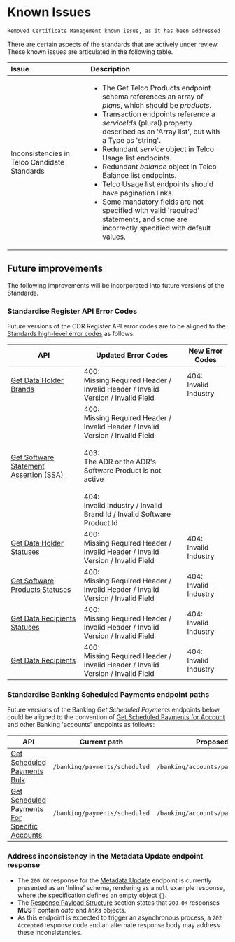 # Known Issues

```diff
Removed Certificate Management known issue, as it has been addressed
```

There are certain aspects of the standards that are actively under review. These known issues are articulated in the following table.

Issue | Description
:---- | :----------
Inconsistencies in Telco Candidate Standards | <ul><li>The Get Telco Products endpoint schema references an array of _plans_, which should be _products_.</li><li>Transaction endpoints reference a _serviceIds_ (plural) property described as an 'Array list', but with a Type as 'string'.</li><li>Redundant _service_ object in Telco Usage list endpoints.</li><li>Redundant _balance_ object in Telco Balance list endpoints.</li><li>Telco Usage list endpoints should have pagination links.</li><li>Some mandatory fields are not specified with valid 'required' statements, and some are incorrectly specified with default values.</li></ul>


## Future improvements

The following improvements will be incorporated into future versions of the Standards.



### Standardise Register API Error Codes

Future versions of the CDR Register API error codes are to be aligned to the [Standards high-level error codes](#error-codes) as follows:

API | Updated Error Codes | New Error Codes
-- | -- | --
[Get Data Holder Brands](#cdr-register-api_get-data-holder-brands) | 400: <br>Missing Required Header / Invalid Header / Invalid Version / Invalid Field | 404: <br>Invalid Industry
[Get Software Statement Assertion (SSA)](#cdr-register-api_get-software-statement-assertion-ssa) | 400: <br>Missing Required Header / Invalid Header / Invalid Version / Invalid Field <br><br>403: <br>The ADR or the ADR's Software Product is not active <br><br>404: <br>Invalid Industry / Invalid Brand Id / Invalid Software Product Id |
[Get Data Holder Statuses](#cdr-register-api_get-data-holder-statuses) | 400: <br>Missing Required Header / Invalid Header / Invalid Version / Invalid Field | 404: <br>Invalid Industry
[Get Software Products Statuses](#cdr-register-api_get-software-products-statuses) | 400: <br>Missing Required Header / Invalid Header / Invalid Version / Invalid Field | 404: <br>Invalid Industry
[Get Data Recipients Statuses](#cdr-register-api_get-data-recipients-statuses) | 400: <br>Missing Required Header / Invalid Header / Invalid Version / Invalid Field | 404: <br>Invalid Industry
[Get Data Recipients](#cdr-register-api_get-data-recipients) | 400: <br>Missing Required Header / Invalid Header / Invalid Version / Invalid Field | 404: <br>Invalid Industry

### Standardise Banking Scheduled Payments endpoint paths

Future versions of the Banking _Get Scheduled Payments_ endpoints below could be aligned to the convention of [Get Scheduled Payments for Account](#cdr-banking-api_get-scheduled-payments-for-account) and other Banking 'accounts' endpoints as follows:

API | Current path | Proposed path
-- | -- | --
[Get Scheduled Payments Bulk](#cdr-banking-api_get-scheduled-payments-bulk) | `/banking/payments/scheduled` | `/banking/accounts/payments/scheduled`
[Get Scheduled Payments For Specific Accounts](#cdr-banking-api_get-scheduled-payments-for-specific-accounts) | `/banking/payments/scheduled` | `/banking/accounts/payments/scheduled`

### Address inconsistency in the Metadata Update endpoint response

- The `200 OK` response for the [Metadata Update](#cdr-admin-api_metadata-update) endpoint is currently presented as an 'Inline' schema, rendering as a `null` example response, where the specification defines an empty object `{}`. 
- The [Response Payload Structure](#response-payload-structure) section states that `200 OK` responses **MUST** contain _data_ and _links_ objects. 
- As this endpoint is expected to trigger an asynchronous process, a `202 Accepted` response code and an alternate response body may address these inconsistencies.
